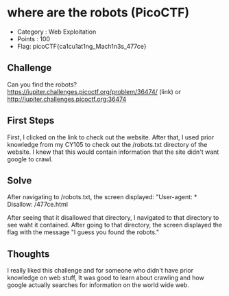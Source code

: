 # where are the robots  (PicoCTF)
- Category : Web Exploitation 
- Points : 100 
- Flag: picoCTF{ca1cu1at1ng_Mach1n3s_477ce}


## Challenge
Can you find the robots? https://jupiter.challenges.picoctf.org/problem/36474/ (link) or http://jupiter.challenges.picoctf.org:36474

## First Steps
First, I clicked on the link to check out the website. After that, I used prior knowledge from my CY105 to check out the /robots.txt directory of the website. I knew that this would contain information that the site didn't want google to crawl. 

## Solve
After navigating to /robots.txt, the screen displayed: 
"User-agent: *
Disallow: /477ce.html

After seeing that it disallowed that directory, I navigated to that directory to see waht it contained. After going to that directory, the screen displayed the flag with the message "I guess you found the robots." 

## Thoughts
I really liked this challenge and for someone who didn't have prior knowledge on web stuff, It was good to learn about crawling and how google actually searches for information on the world wide web. 